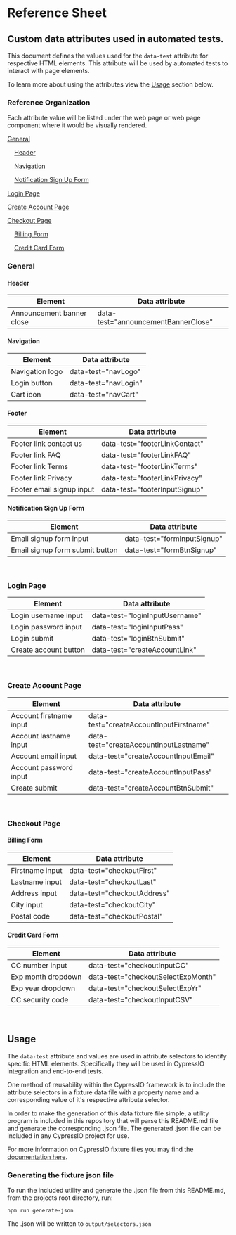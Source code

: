 # Reference Sheet
## Custom data attributes used in automated tests.
This document defines the values used for the `data-test` attribute for respective HTML elements. This attribute will be used by automated tests to interact with page elements.

To learn more about using the attributes view the [Usage](https://github.com/weareenvoy/qa-data-attr#usage) section below.


### Reference Organization
Each attribute value will be listed under the web page or web page component where it would be visually rendered.

[General](https://github.com/weareenvoy/qa-data-attr#general)

&nbsp;&nbsp;&nbsp;&nbsp;[Header](https://github.com/weareenvoy/qa-data-attr#header)

&nbsp;&nbsp;&nbsp;&nbsp;[Navigation](https://github.com/weareenvoy/qa-data-attr#navigation)

&nbsp;&nbsp;&nbsp;&nbsp;[Notification Sign Up Form](https://github.com/weareenvoy/qa-data-attr#notification-sign-up-formsign-up-form)

[Login Page](https://github.com/weareenvoy/qa-data-attr#login-page)

[Create Account Page](https://github.com/weareenvoy/qa-data-attr#create-account-page)

[Checkout Page](https://github.com/weareenvoy/qa-data-attr#checkout-page)

&nbsp;&nbsp;&nbsp;&nbsp;[Billing Form](https://github.com/weareenvoy/qa-data-attr#billing-form)

&nbsp;&nbsp;&nbsp;&nbsp;[Credit Card Form](https://github.com/weareenvoy/qa-data-attr#credit-card-form)
<br>

### General

#### Header
Element          | Data attribute  
---------------- | ----------------
Announcement banner close | data-test="announcementBannerClose"  


#### Navigation

Element          | Data attribute  
---------------- | ----------------
Navigation logo | data-test="navLogo"
Login button | data-test="navLogin"
Cart icon | data-test="navCart"

#### Footer
Element          | Data attribute  
---------------- | ----------------
Footer link contact us     | data-test="footerLinkContact"
Footer link FAQ | data-test="footerLinkFAQ"
Footer link Terms | data-test="footerLinkTerms"
Footer link Privacy | data-test="footerLinkPrivacy"
Footer email signup input | data-test="footerInputSignup"

#### Notification Sign Up Form

Element          | Data attribute  
---------------- | ----------------
Email signup form input | data-test="formInputSignup"
Email signup form submit button | data-test="formBtnSignup"
<br>

### Login Page

Element          | Data attribute  
---------------- | ----------------
Login username input     | data-test="loginInputUsername"
Login password input     | data-test="loginInputPass"  
Login submit | data-test="loginBtnSubmit"
Create account button | data-test="createAccountLink"
<br>

### Create Account Page

Element          | Data attribute  
---------------- | ----------------
Account firstname input | data-test="createAccountInputFirstname"
Account lastname input | data-test="createAccountInputLastname"
Account email input | data-test="createAccountInputEmail"
Account password input | data-test="createAccountInputPass"
Create submit       | data-test="createAccountBtnSubmit"
<br>

### Checkout Page

#### Billing Form

Element          | Data attribute  
---------------- | ----------------
Firstname input | data-test="checkoutFirst"
Lastname input | data-test="checkoutLast"
Address input | data-test="checkoutAddress"
City input | data-test="checkoutCity"
Postal code | data-test="checkoutPostal"

#### Credit Card Form
Element          | Data attribute  
---------------- | ----------------
CC number input | data-test="checkoutInputCC"
Exp month dropdown | data-test="checkoutSelectExpMonth"
Exp year dropdown | data-test="checkoutSelectExpYr"
CC security code | data-test="checkoutInputCSV"
<br>


## Usage
The `data-test` attribute and values are used in attribute selectors to identify specific HTML elements. Specifically they will be used in CypressIO integration and end-to-end tests.

One method of reusability within the CypressIO framework is to include the attribute selectors in a fixture data file with a property name and a corresponding value of it's respective attribute selector.

In order to make the generation of this data fixture file simple, a utility program is included in this repository that will parse this README.md file and generate the corresponding .json file. The generated .json file can be included in any CypressIO project for use.

For more information on CypressIO fixture files you may find the [documentation here](https://docs.cypress.io/api/commands/fixture.html#Syntax).

### Generating the fixture json file
To run the included utility and generate the .json file from this README.md, from the projects root directory, run:

```
npm run generate-json
```

The .json will be written to `output/selectors.json`